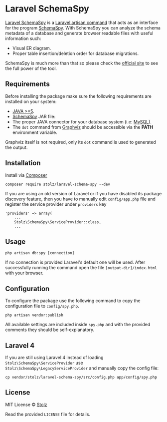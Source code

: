 # Laravel SchemaSpy

[Laravel SchemaSpy](https://github.com/Stolz/laravel-schema-spy) is a [Laravel artisan command](https://laravel.com/docs/master/artisan) that acts as an interface for the program [SchemaSpy](http://schemaspy.sourceforge.net). With SchemaSpy you can analyze the schema metadata of a database and generate browser readable files with useful information such:

- Visual ER diagram.
- Proper table insertion/deletion order for database migrations.

SchemaSpy is much more than that so please check the [official site](http://schemaspy.sourceforge.net) to see the full power of the tool.

## Requirements

Before installing the package make sure the following requirements are installed on your system:

- [JAVA >=5](http://www.java.com/getjava/).
- [SchemaSpy](http://schemaspy.sourceforge.net) JAR file:
- The proper JAVA connector for your database system (i.e: [MySQL](http://dev.mysql.com/downloads/connector/j/)).
- The `dot` command from [Graphviz](http://www.graphviz.org/) should be accessible via the **PATH** environment variable.

Graphviz itself is not required, only its `dot` command is used to generated the output.

## Installation

Install via [Composer](https://getcomposer.org/)

	composer require stolz/laravel-schema-spy --dev

If you are using an old version of Laravel or if you have disabled its package discovery feature, then you have to manually edit `config/app.php` file and register the service provider under `providers` key

	'providers' => array(
		...
		Stolz\SchemaSpy\ServiceProvider::class,
		...

## Usage

	php artisan db:spy [connection]

If no connection is provided Laravel's default one will be used. After successfully running the command open the file `[output-dir]/index.html` with your browser.

## Configuration

To configure the package use the following command to copy the configuration file to `config/spy.php`.

	php artisan vendor:publish

All available settings are included inside `spy.php` and with the provided comments they should be self-explanatory.

## Laravel 4

If you are still using Laravel 4 instead of loading `Stolz\SchemaSpy\ServiceProvider` use `Stolz\SchemaSpy\LegacyServiceProvider` and manually copy the config file:

	cp vendor/stolz/laravel-schema-spy/src/config.php app/config/spy.php

## License

MIT License
© [Stolz](https://github.com/Stolz)

Read the provided `LICENSE` file for details.
